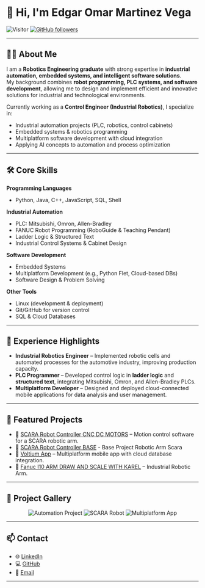 # 👋 Hi, I'm Edgar Omar Martinez Vega  

![Visitor](https://visitor-badge.laobi.icu/badge?page_id=MemphisOmar.repoName) [![GitHub followers](https://img.shields.io/github/followers/MemphisOmar.svg?style=social&label=Follow)](https://github.com/MemphisOmar?tab=followers)  

---

## 👨‍💻 About Me  

I am a **Robotics Engineering graduate** with strong expertise in **industrial automation, embedded systems, and intelligent software solutions**.  
My background combines **robot programming, PLC systems, and software development**, allowing me to design and implement efficient and innovative solutions for industrial and technological environments.  

Currently working as a **Control Engineer (Industrial Robotics)**, I specialize in:  
- Industrial automation projects (PLC, robotics, control cabinets)  
- Embedded systems & robotics programming  
- Multiplatform software development with cloud integration  
- Applying AI concepts to automation and process optimization  

---

## 🛠️ Core Skills  

**Programming Languages**  
- Python, Java, C++, JavaScript, SQL, Shell  

**Industrial Automation**  
- PLC: Mitsubishi, Omron, Allen-Bradley  
- FANUC Robot Programming (RoboGuide & Teaching Pendant)  
- Ladder Logic & Structured Text  
- Industrial Control Systems & Cabinet Design  

**Software Development**  
- Embedded Systems  
- Multiplatform Development (e.g., Python Flet, Cloud-based DBs)  
- Software Design & Problem Solving  

**Other Tools**  
- Linux (development & deployment)  
- Git/GitHub for version control  
- SQL & Cloud Databases  

---

## 💼 Experience Highlights  

- **Industrial Robotics Engineer** – Implemented robotic cells and automated processes for the automotive industry, improving production capacity.  
- **PLC Programmer** – Developed control logic in **ladder logic** and **structured text**, integrating Mitsubishi, Omron, and Allen-Bradley PLCs.  
- **Multiplatform Developer** – Designed and deployed cloud-connected mobile applications for data analysis and user management.  

---

## 📂 Featured Projects  

- 🔹 [SCARA Robot Controller CNC DC MOTORS](https://github.com/MemphisOmar/ROBOTIC_ARM_LASER_CNC_WITH_ENCODER-MOTORS) – Motion control software for a SCARA robotic arm.
- 🔹 [SCARA Robot Controller BASE](https://github.com/MemphisOmar/Scara-arm-with-GUI) - Base Project Robotic Arm Scara
- 🔹 [Voltium App](https://github.com/MemphisOmar/VoltiumApp) – Multiplatform mobile app with cloud database integration.  
- 🔹 [Fanuc I10 ARM DRAW AND SCALE WITH KAREL](https://github.com/MemphisOmar/Karel_i10Fanuc_Draw_and_Scale) – Industrial Robotic Arm.  

---

## 📸 Project Gallery  

<p align="center">
  <img src="https://via.placeholder.com/400x250.png?text=Industrial+Automation+Project" alt="Automation Project"/>
  <img src="https://via.placeholder.com/400x250.png?text=SCARA+Robot" alt="SCARA Robot"/>
  <img src="https://via.placeholder.com/400x250.png?text=Multiplatform+App" alt="Multiplatform App"/>
</p>  

---

## 📫 Contact  

- 🌐 [LinkedIn](https://linkedin.com/in/edgaromarmartinezvega)  
- 💻 [GitHub](https://github.com/MemphisOmar)  
- 📧 [Email](mailto:edgaromarmartinezv@gmail.com)  

---
